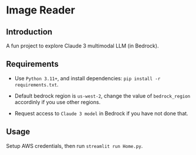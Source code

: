 # Image Reader

## Introduction

A fun project to explore Claude 3 multimodal LLM (in Bedrock).

## Requirements

- Use `Python 3.11+`, and install dependencies: `pip install -r requirements.txt`.

- Default bedrock region is `us-west-2`, change the value of `bedrock_region` accordinly if you use other regions.

- Request access to `Claude 3 model` in Bedrock if you have not done that.

## Usage

Setup AWS credentials, then run `streamlit run Home.py`.
